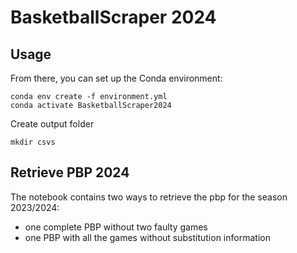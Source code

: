 # BasketballScraper 2024

## Usage

From there, you can set up the Conda environment:
```shell
conda env create -f environment.yml
conda activate BasketballScraper2024
```
Create output folder
```shell
mkdir csvs
```

## Retrieve PBP 2024

The notebook contains two ways to retrieve the pbp for the season 2023/2024:
* one complete PBP without two faulty games
* one PBP with all the games without substitution information

